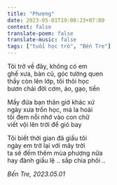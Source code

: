 ```yaml
---
title: "Phượng"
date: 2023-05-01T19:08:23+07:00
contest: false
translate-poem: false
translate-music: false
tags: ["tuổi học trò", "Bến Tre"]
---
```

Tôi trở về đây, không có em  
ghế xưa, bàn cũ, góc tường quen  
thầy còn lên lớp, tôi thôi học  
bươn chải đời cơm, áo, gạo, tiền  
  
Mấy đứa bạn thân giờ khác xứ  
ngày xưa trốn học, má la hoài  
tôi đem nỗi nhớ vào con chữ  
viết vội lên trời để gió bay  
  
Tôi biết thời gian đã giấu tôi  
ngày em trở lại với mây trời  
ta sẽ đếm thêm mùa phượng nữa  
hay đành giấu lệ .. sắp chia phôi ..  
  
*Bến Tre, 2023.05.01*